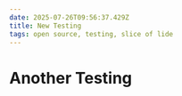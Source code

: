 ```yaml
---
date: 2025-07-26T09:56:37.429Z
title: New Testing
tags: open source, testing, slice of lide
---
```


# Another Testing